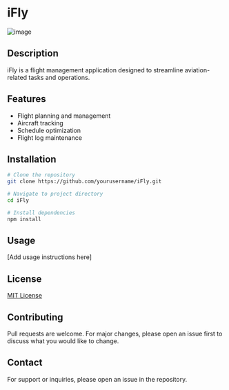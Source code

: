 # iFly
![image](https://github.com/user-attachments/assets/637acb4f-9db9-4960-a2a2-bd0fa02d7d23)

## Description
iFly is a flight management application designed to streamline aviation-related tasks and operations.

## Features
- Flight planning and management
- Aircraft tracking
- Schedule optimization
- Flight log maintenance

## Installation
```bash
# Clone the repository
git clone https://github.com/yourusername/iFly.git

# Navigate to project directory
cd iFly

# Install dependencies
npm install
```

## Usage
[Add usage instructions here]

## License
[MIT License](LICENSE)

## Contributing
Pull requests are welcome. For major changes, please open an issue first to discuss what you would like to change.

## Contact
For support or inquiries, please open an issue in the repository.
